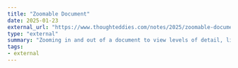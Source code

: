 ```yaml
---
title: "Zoomable Document"
date: 2025-01-23
external_url: "https://www.thoughteddies.com/notes/2025/zoomable-document?ref=danielcorin.com"
type: "external"
summary: "Zooming in and out of a document to view levels of detail, like a map for content"
tags:
- external
---
```

